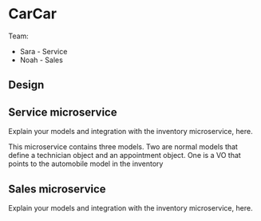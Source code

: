 # CarCar

Team:

* Sara - Service
* Noah - Sales

## Design

## Service microservice

Explain your models and integration with the inventory
microservice, here.

This microservice contains three models. Two are normal models that define a technician object and an appointment object. One is a VO that points to the automobile model in the inventory 


## Sales microservice

Explain your models and integration with the inventory
microservice, here.
